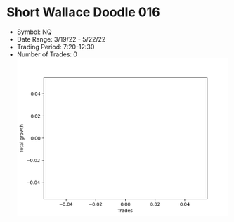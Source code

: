 # Short Wallace Doodle 016 
- Symbol: NQ
- Date Range: 3/19/22 - 5/22/22
- Trading Period: 7:20-12:30
- Number of Trades: 0
![Plot](ShortWallaceDoodle016NQ.png)


































